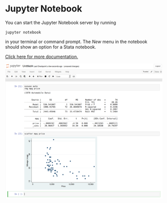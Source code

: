 # Jupyter Notebook

You can start the Jupyter Notebook server by running

```
jupyter notebook
```

in your terminal or command prompt. The *New* menu in the notebook should show an option for a Stata notebook.

[Click here for more documentation.](https://jupyter-notebook.readthedocs.io/en/stable/notebook.html)

![](../img/jupyter_notebook.png)
